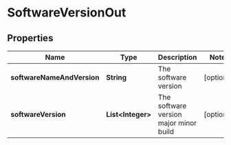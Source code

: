 
# SoftwareVersionOut

## Properties
Name | Type | Description | Notes
------------ | ------------- | ------------- | -------------
**softwareNameAndVersion** | **String** | The software version |  [optional]
**softwareVersion** | **List&lt;Integer&gt;** | The software version major minor build |  [optional]



